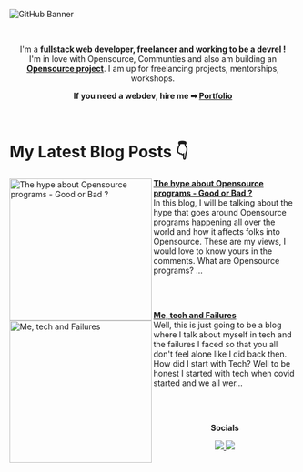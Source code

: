 ![GitHub Banner](https://user-images.githubusercontent.com/72851613/207913942-354b2399-f12d-403a-abfd-dd367feebeb5.png)

<br/>

<div align="center">

I'm a **fullstack web developer, freelancer and working to be a devrel !** <br> I'm in love with Opensource, Communties and also am building an **[Opensource project](https://github.com/IAmTamal/Milan)**. I am up for freelancing projects, mentorships, workshops.

**If you need a webdev, hire me ➡ [Portfolio](https://tamal.vercel.app/)**

<br>  
  
</div>

# My Latest Blog Posts 👇

<!-- HASHNODE_BLOG:START -->
<p align="left">
<a href="https://tamal-writes.hashnode.dev//opensourcehype" title="The hype about Opensource programs - Good or Bad ?"><img src="https://cdn.hashnode.com/res/hashnode/image/upload/v1670741900419/qUNUovciK.png" alt="The hype about Opensource programs - Good or Bad ?" width="250px" align="left" /></a>
<a href="https://tamal-writes.hashnode.dev//opensourcehype" title="The hype about Opensource programs - Good or Bad ?"><strong>The hype about Opensource programs - Good or Bad ?</strong></a>
<br/> In this blog, I will be talking about the hype that goes around Opensource programs happening all over the world and how it affects folks into Opensource.  These are my views, I would love to know yours in the comments.
What are Opensource programs?
... </p> <br/> <br/>
<p align="left">
<a href="https://tamal-writes.hashnode.dev//me-tech-and-failures" title="Me, tech and Failures"><img src="https://cdn.hashnode.com/res/hashnode/image/upload/v1670249676682/gVI-mmK2y.png" alt="Me, tech and Failures" width="250px" align="left" /></a>
<a href="https://tamal-writes.hashnode.dev//me-tech-and-failures" title="Me, tech and Failures"><strong>Me, tech and Failures</strong></a>
<br/> Well, this is just going to be a blog where I talk about myself in tech and the failures I faced so that you all don't feel alone like I did back then.
How did I start with Tech?
Well to be honest I started with tech when covid started and we all wer... </p> <br/> <br/>
<!-- HASHNODE_BLOG:END -->

<div align="center">

**Socials**

</div>

<p align="center">
  <a href="https://twitter.com/mrTamall">
    <img src="https://img.shields.io/twitter/follow/mrTamall?label=Twitter&logo=twitter&style=for-the-badge&color=blue" />
  </a>
  <a href="https://github.com/IAmTamal">
    <img src="https://img.shields.io/badge/LinkedIn-0077B5?style=for-the-badge&logo=linkedin&logoColor=white" />
  </a>
</p>

